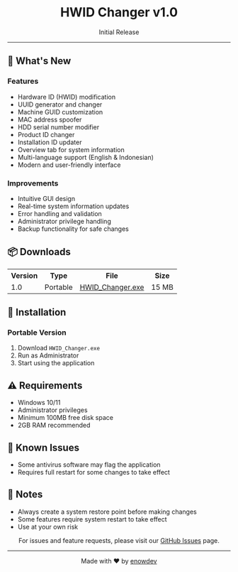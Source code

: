 <div align="center">
  <h1>HWID Changer v1.0</h1>
  <p>Initial Release</p>
</div>

---

<h2>🚀 What's New</h2>

<h3>Features</h3>
<ul>
  <li>Hardware ID (HWID) modification</li>
  <li>UUID generator and changer</li>
  <li>Machine GUID customization</li>
  <li>MAC address spoofer</li>
  <li>HDD serial number modifier</li>
  <li>Product ID changer</li>
  <li>Installation ID updater</li>
  <li>Overview tab for system information</li>
  <li>Multi-language support (English & Indonesian)</li>
  <li>Modern and user-friendly interface</li>
</ul>

<h3>Improvements</h3>
<ul>
  <li>Intuitive GUI design</li>
  <li>Real-time system information updates</li>
  <li>Error handling and validation</li>
  <li>Administrator privilege handling</li>
  <li>Backup functionality for safe changes</li>
</ul>

<h2>📦 Downloads</h2>

<table>
  <tr>
    <th>Version</th>
    <th>Type</th>
    <th>File</th>
    <th>Size</th>
  </tr>
  <tr>
    <td>1.0</td>
    <td>Portable</td>
    <td><a href="#">HWID_Changer.exe</a></td>
    <td>15 MB</td>
  </tr>
</table>

<h2>🔧 Installation</h2>

<h3>Portable Version</h3>
<ol>
  <li>Download <code>HWID_Changer.exe</code></li>
  <li>Run as Administrator</li>
  <li>Start using the application</li>
</ol>

<h2>⚠️ Requirements</h2>
<ul>
  <li>Windows 10/11</li>
  <li>Administrator privileges</li>
  <li>Minimum 100MB free disk space</li>
  <li>2GB RAM recommended</li>
</ul>

<h2>🐛 Known Issues</h2>
<ul>
  <li>Some antivirus software may flag the application</li>
  <li>Requires full restart for some changes to take effect</li>
</ul>

<h2>📝 Notes</h2>
<ul>
  <li>Always create a system restore point before making changes</li>
  <li>Some features require system restart to take effect</li>
  <li>Use at your own risk</li>
</ul>

<div align="center">
  <p>For issues and feature requests, please visit our <a href="https://github.com/enowdev/hwid-changer/issues">GitHub Issues</a> page.</p>
  <hr>
  <p>Made with ❤️ by <a href="https://github.com/enowdev">enowdev</a></p>
</div>
